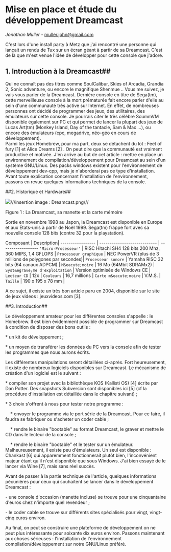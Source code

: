 <!-- 
.. title: Developpement Dreamcast part1.
.. slug: developpement-dreamcast-part1
.. date: 2014-10-17 19:57:36 UTC
.. tags: dreamcast, c, c++, linux, gcc, toolchain
.. link: 
.. description: 
.. type: text
-->


Mise en place et &eacute;tude du d&eacute;veloppement Dreamcast
==

*Jonathan Muller* - muller.john@gmail.com</p>

C'est lors d'une install party &agrave; Metz que j'ai rencontr&eacute; une personne qui lan&ccedil;ait un rendu de Tux sur un &eacute;cran g&eacute;ant &agrave; partir de sa Dreamcast. C'est de l&agrave; que m'est venue l'id&eacute;e de d&eacute;velopper pour cette console que j'adore.

## 1. Introduction &agrave; la Dreamcast##

<p class="normal">Qui ne conna&icirc;t pas des titres comme SoulCalibur, Skies of Arcadia, Grandia 2, Sonic adventure, ou encore le magnifique Shenmue .. Vous me suivez, je vais vous parler de la Dreamcast.
Derni&egrave;re console en titre de Sega(tm), cette merveilleuse console &agrave; la mort pr&eacute;matur&eacute;e fait encore parler d'elle au sein d'une communaut&eacute; tr&egrave;s active sur Internet.
En effet, de nombreuses personnes ont d&eacute;cid&eacute; de programmer des jeux, des utilitaires, des &eacute;mulateurs sur cette console. Je pourrais citer le tr&egrave;s c&eacute;l&egrave;bre ScummVM
disponible &eacute;galement sur PC et qui permet de lancer la plupart des jeux de Lucas Art(tm) (Monkey Island, Day of the tantacle, Sam &amp; Max ...), ou encore des &eacute;mulateurs (cpc, megadrive,
n&eacute;o-g&eacute;o en cours de d&eacute;veloppement).<br /> Parmi les jeux <span class="menu">Homebrew</span>, pour ma part, deux se d&eacute;tachent du lot : Feet of fury [1] et Alice Dreams [2] .
On peut dire que la communaut&eacute; est vraiment productive et motiv&eacute;e.
J'en arrive au but de cet article : mettre en place un environnement de compilation/d&eacute;veloppement pour Dreamcast au sein d'un syst&egrave;me GNU/Linux. Des packs windows existent pour l'environnement
de d&eacute;veloppement dev-cpp, mais je n'aborderai pas ce type d'installation.<br />Avant toute explication concernant l'installation de l'environnement,
passons en revue quelques informations techniques de la console.</p>

##2. Historique et Hardware##

<p class="normal"><img src="Dreamcast.png">///insertion image : Dreamcast.png///</p>
<p class="legende">Figure 1&nbsp;: La Dreamcast, sa manette et la carte m&eacute;moire</p>

<p class="normal">Sortie en novembre 1998 au Japon, la Dreamcast est disponible en Europe et aux Etats-unis &agrave; partir de No&euml;l 1999. Sega(tm) frappe fort avec sa nouvelle console 128 bits (contre 32
pour la playstation).</p>

 Composant                       | Description|
 -----------------               | ---------------------------- | ------------------
 `'Micro-Processeur'`            | RISC Hitachi SH4 128 bits 200 Mhz, 360 MIPS, 1,4 GFLOPS |
 `Processeur graphique`          | NEC PowerVR (plus de 3 millions de polygones par secondes)|
 `Processeur sonore`             | Yamaha RISC 32 bits (64 canaux ADPCM) |
 `M&eacute;moire`                | 16 Mo (64Mbit SDRAMx2) |
 `Syst&egrave;me d'exploitation` | Version optimis&eacute;e de Windows CE |
 `Lecteur CD`                    | 12x |
 `Couleurs`                      | 16,7 millions |
 `Carte m&eacute;moire`          | V.M.S. |
 `Taille`                        | 190 x 195 x 78 mm |


<p class="normal">A ce sujet, il existe un tr&egrave;s bon article paru en 2004, disponible sur le site de jeux videos : jeuxvideos.com [3].</p>

##3. Introduction##

<p class="normal">Le d&eacute;veloppement amateur pour les diff&eacute;rentes consoles s'appelle : le <span class="menu">Homebrew</span>.
Il est bien &eacute;videmment possible de programmer sur Dreamcast &agrave; condition de disposer des bons outils : </p>

<p class="normal">* un kit de d&eacute;veloppement ; </p>
<p class="normal">* un moyen de transf&eacute;rer les&nbsp;donn&eacute;es du PC vers la console afin de tester les programmes que nous aurons &eacute;crits.</p>

<p class="normal"> Les diff&eacute;rentes manipulations seront d&eacute;taill&eacute;es ci-apr&egrave;s. Fort heureusement, il existe de nombreux logiciels disponibles sur Dreamcast. Le m&eacute;canisme de cr&eacute;ation d'un logiciel est le suivant : </p>

<p class="normal"> * compiler son projet avec la biblioth&egrave;que KOS (Kallisti OS) [4] &eacute;crite par Dan Potter. Des snapshots Subversion sont disponibles ici [5] (cf la proc&eacute;dure d'installation est d&eacute;taill&eacute;e dans le chapitre suivant) ;</p>
<p class="normal"> * 3 choix s'offrent &agrave; nous pour tester notre programme :</p>
<p class="normal">&nbsp;&nbsp;&nbsp; * envoyer le programme via le port s&eacute;rie de la Dreamcast. Pour ce faire, il faudra se fabriquer ou s'acheter un <span class="menu">coder cable</span> ;</p>
<p class="normal">&nbsp;&nbsp;&nbsp; * rendre le binaire "bootable" au format Dreamcast, le graver et mettre le CD dans le lecteur de la console ;</p>
<p class="normal">&nbsp;&nbsp;&nbsp; * rendre le binaire "bootable" et le tester sur un &eacute;mulateur. Malheureusement, il existe peu d'&eacute;mulateurs. Un seul est disponible : Chankast [6] qui apparemment fonctionnerait plut&ocirc;t bien, l'inconv&eacute;nient majeur &eacute;tant qu'il n'est disponible que sous Windows. J'ai bien essay&eacute; de le lancer via Wine [7], mais sans r&eacute;el succ&egrave;s.</p>

<p class="normal">Avant de passer &agrave; la partie technique de l'article, quelques informations p&eacute;cuni&egrave;res pour ceux qui souhaitent se lancer dans le d&eacute;veloppement Dreamcast : </p>

<p class="normal"> - une console d'occasion (manette incluse) se trouve pour une cinquantaine d'euros chez n'importe quel revendeur ;</p>
<p class="normal"> - le <span class="menu">coder cable</span> se trouve sur diff&eacute;rents sites sp&eacute;cialis&eacute;s pour vingt, vingt-cinq euros environ. </p>


<p class="normal">Au final, on peut se construire une plateforme de d&eacute;veloppement on ne peut plus int&eacute;ressante pour soixante dix euros environ. Passons maintenant aux choses s&eacute;rieuses : l'installation de l'environnement compilation/d&eacute;veloppement sur notre GNU/Linux pr&eacute;f&eacute;r&eacute;.</p>


